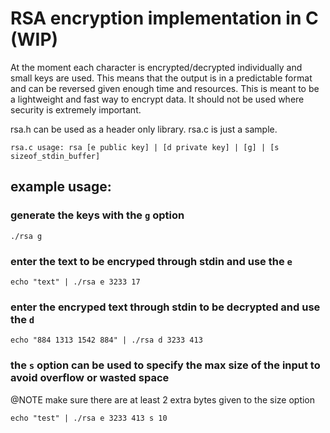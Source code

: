 # __RSA encryption implementation in C (WIP)__

At the moment each character is encrypted/decrypted individually and small keys are used.
This means that the output is in a predictable format and can be reversed given enough time and resources.
This is meant to be a lightweight and fast way to encrypt data. It should not be used where security is extremely important.

rsa.h can be used as a header only library. rsa.c is just a sample.

    rsa.c usage: rsa [e public key] | [d private key] | [g] | [s sizeof_stdin_buffer]

## __example usage:__

### __generate the keys with the `g` option__

```./rsa g```

### __enter the text to be encryped through stdin and use the `e`__

```echo "text" | ./rsa e 3233 17```

### __enter the encryped text through stdin to be decrypted and use the `d`__

```echo "884 1313 1542 884" | ./rsa d 3233 413```

### __the `s` option can be used to specify the max size of the input to avoid overflow or wasted space__
@NOTE make sure there are at least 2 extra bytes given to the size option

```echo "test" | ./rsa e 3233 413 s 10```
